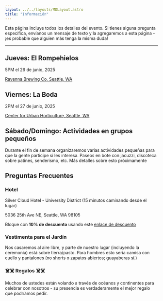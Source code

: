 ```yaml
---
layout: ../../layouts/MDLayout.astro
title: "Información"
---
```

Esta página incluye todos los detalles del evento. Si tienes alguna pregunta específica, envíanos un mensaje de texto y la agregaremos a esta página - ¡es probable que alguien más tenga la misma duda!

---


## Jueves: El Rompehielos
5PM el 26 de junio, 2025

[Ravenna Brewing Co, Seattle, WA](https://www.google.com/maps/place/Ravenna+Brewing+Co/@47.66835,-122.3018081,754m/data=!3m2!1e3!4b1!4m6!3m5!1s0x5490147d89cbde09:0xb05b7c95104313ec!8m2!3d47.66835!4d-122.2992332!16s%2Fg%2F11c3w5vjj0?entry=ttu&g_ep=EgoyMDI0MTIxMS4wIKXMDSoASAFQAw%3D%3D)

## Viernes: La Boda
2PM el 27 de junio, 2025

[Center for Urban Horticulture, Seattle, WA](https://www.google.com/maps/place/Center+for+Urban+Horticulture/@47.6575198,-122.2900401,754m/data=!3m2!1e3!4b1!4m6!3m5!1s0x5490149a62e1bc07:0x9567ff7fd758298a!8m2!3d47.6575198!4d-122.2900401!16s%2Fg%2F1tf35ng4?entry=tts&g_ep=EgoyMDI0MTIxMS4wIPu8ASoASAFQAw%3D%3D)

## Sábado/Domingo: Actividades en grupos pequeños
Durante el fin de semana organizaremos varias actividades pequeñas para que la gente participe si les interesa.
Paseos en bote con jacuzzi, discoteca sobre patines, senderismo, etc. Más detalles sobre esto próximamente

## Preguntas Frecuentes

### Hotel
Silver Cloud Hotel - University District (15 minutos caminando desde el lugar)

5036 25th Ave NE, Seattle, WA 98105

Bloque con **10% de descuento** usando este [enlace de descuento](https://university.silvercloud.com/irmng/#/search?g=AINARA&o=AINARA)

### Vestimenta para el Jardín
Nos casaremos al aire libre, y parte de nuestro lugar (incluyendo la ceremonia) está sobre tierra/pasto. Para hombres esto sería camisa con cuello y pantalones (no shorts o zapatos abiertos; guayaberas sí.)

### ☠️☠️ Regalos ☠️☠️
Muchos de ustedes están volando a través de océanos y continentes para celebrar con nosotros - su presencia es verdaderamente el mejor regalo que podríamos pedir.
